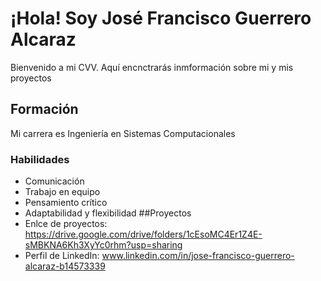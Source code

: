 # ¡Hola! Soy José Francisco Guerrero Alcaraz
Bienvenido a mi CVV. Aquí encnctrarás inmformación sobre mi y mis proyectos
## Formación
Mi carrera es Ingeniería en Sistemas Computacionales
### Habilidades
- Comunicación
- Trabajo en equipo
- Pensamiento crítico
- Adaptabilidad y flexibilidad
##Proyectos
- Enlce de proyectos: https://drive.google.com/drive/folders/1cEsoMC4Er1Z4E-sMBKNA6Kh3XyYc0rhm?usp=sharing
- Perfil de LinkedIn: www.linkedin.com/in/jose-francisco-guerrero-alcaraz-b14573339
